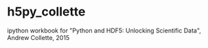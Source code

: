 # h5py_collette
ipython workbook for "Python and HDF5: Unlocking Scientific Data", Andrew Collette, 2015
